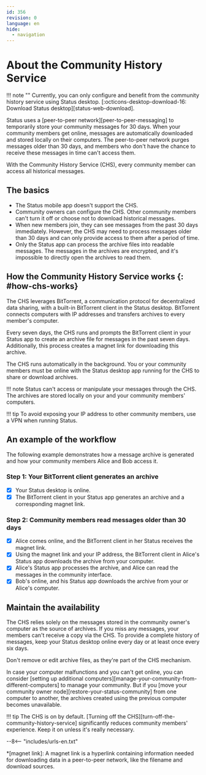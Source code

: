 ```yaml
---
id: 356
revision: 0
language: en
hide:
  - navigation 
---
```


# About the Community History Service

!!! note ""
     Currently, you can only configure and benefit from the community history service using Status desktop. [:octicons-desktop-download-16: Download Status desktop][status-web-download].

Status uses a [peer-to-peer network][peer-to-peer-messaging] to temporarily store your community messages for 30 days. When your community members get online, messages are automatically downloaded and stored locally on their computers. The peer-to-peer network purges messages older than 30 days, and members who don't have the chance to receive these messages in time can't access them.

With the Community History Service (CHS), every community member can access all historical messages.

## The basics

- The Status mobile app doesn't support the CHS.
- Community owners can configure the CHS. Other community members can't turn it off or choose not to download historical messages.
- When new members join, they can see messages from the past 30 days immediately. However, the CHS may need to process messages older than 30 days and can only provide access to them after a period of time.
- Only the Status app can process the archive files into readable messages. The messages in the archives are encrypted, and it's impossible to directly open the archives to read them.

## How the Community History Service works {: #how-chs-works}

The CHS leverages BitTorrent, a communication protocol for decentralized data sharing, with a built-in BitTorrent client in the Status desktop. BitTorrent connects computers with IP addresses and transfers archives to every member's computer.

Every seven days, the CHS runs and prompts the BitTorrent client in your Status app to create an archive file for messages in the past seven days. Additionally, this process creates a magnet link for downloading this archive.

The CHS runs automatically in the background. You or your community members must be online with the Status desktop app running for the CHS to share or download archives.

!!! note
    Status can't access or manipulate your messages through the CHS. The archives are stored locally on your and your community members' computers.

!!! tip
    To avoid exposing your IP address to other community members, use a VPN when running Status.

## An example of the workflow

The following example demonstrates how a message archive is generated and how your community members Alice and Bob access it.

### Step 1: Your BitTorrent client generates an archive

- [x] Your Status desktop is online.
- [x] The BitTorrent client in your Status app generates an archive and a corresponding magnet link.

### Step 2: Community members read messages older than 30 days

- [x] Alice comes online, and the BitTorrent client in her Status receives the magnet link.
- [x] Using the magnet link and your IP address, the BitTorrent client in Alice's Status app downloads the archive from your computer.
- [x] Alice's Status app processes the archive, and Alice can read the messages in the community interface.
- [x] Bob's online, and his Status app downloads the archive from your or Alice's computer.

## Maintain the availability

The CHS relies solely on the messages stored in the community owner's computer as the source of archives. If you miss any messages, your members can't receive a copy via the CHS. To provide a complete history of messages, keep your Status desktop online every day or at least once every six days.

Don't remove or edit archive files, as they're part of the CHS mechanism.

In case your computer malfunctions and you can't get online, you can consider [setting up additional computers][manage-your-community-from-different-computers] to manage your community. But if you [move your community owner node][restore-your-status-community] from one computer to another, the archives created using the previous computer becomes unavailable.

!!! tip
    The CHS is on by default. [Turning off the CHS][turn-off-the-community-history-service] significantly reduces community members' experience. Keep it on unless it's really necessary.

--8<-- "includes/urls-en.txt"

*[magnet link]: A magnet link is a hyperlink containing information needed for downloading data in a peer-to-peer network, like the filename and download sources.
